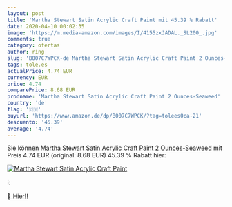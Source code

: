 ```yaml
---
layout: post
title: 'Martha Stewart Satin Acrylic Craft Paint mit 45.39 % Rabatt'
date: 2020-04-10 00:02:35
image: 'https://m.media-amazon.com/images/I/4155zxJADAL._SL200_.jpg'
comments: true
category: ofertas
author: ring
slug: 'B007C7WPCK-de Martha Stewart Satin Acrylic Craft Paint 2 Ounces-Seaweed'
tags: tole.es
actualPrice: 4.74 EUR
currency: EUR
price: 4.74
comparePrice: 8.68 EUR
prodname: 'Martha Stewart Satin Acrylic Craft Paint 2 Ounces-Seaweed'
country: 'de'
flag: '🇩🇪'
buyurl: 'https://www.amazon.de/dp/B007C7WPCK/?tag=tolees0ca-21'
descuento: '45.39'
average: '4.74'
---
```


Sie können [Martha Stewart Satin Acrylic Craft Paint 2 Ounces-Seaweed](https://www.amazon.de/dp/B007C7WPCK/?tag=tolees0ca-21) mit Preis 4.74 EUR (original: 8.68 EUR) 45.39 % Rabatt hier:

[![Martha Stewart Satin Acrylic Craft Paint](https://m.media-amazon.com/images/I/4155zxJADAL._SL200_.jpg)](https://www.amazon.de/dp/B007C7WPCK/?tag=tolees0ca-21)

ℹ️:


[🛒 Hier!!](https://www.amazon.de/dp/B007C7WPCK/?tag=tolees0ca-21)
